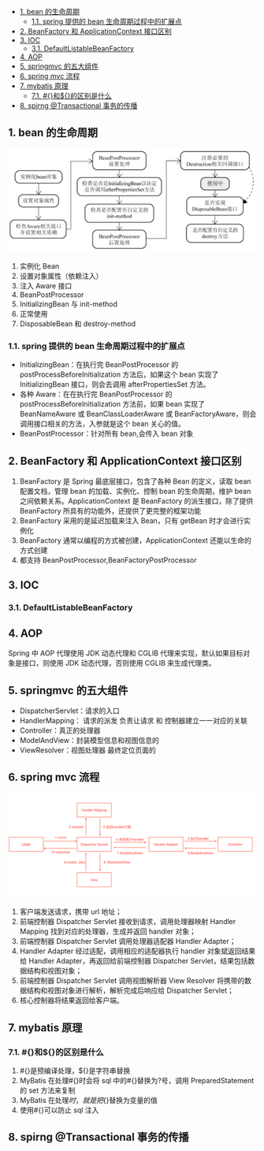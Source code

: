 <!-- @import "[TOC]" {cmd="toc" depthFrom=1 depthTo=6 orderedList=false} -->

<!-- code_chunk_output -->

- [1. bean 的生命周期](#1-bean-的生命周期)
  - [1.1. spring 提供的 bean 生命周期过程中的扩展点](#11-spring-提供的-bean-生命周期过程中的扩展点)
- [2. BeanFactory 和 ApplicationContext 接口区别](#2-beanfactory-和-applicationcontext-接口区别)
- [3. IOC](#3-ioc)
  - [3.1. DefaultListableBeanFactory](#31-defaultlistablebeanfactory)
- [4. AOP](#4-aop)
- [5. springmvc 的五大组件](#5-springmvc-的五大组件)
- [6. spring mvc 流程](#6-spring-mvc-流程)
- [7. mybatis 原理](#7-mybatis-原理)
  - [7.1. #{}和\${}的区别是什么](#71-和的区别是什么)
- [8. spirng @Transactional 事务的传播](#8-spirng-transactional-事务的传播)

<!-- /code_chunk_output -->

## 1. bean 的生命周期

![spring_bean](spring_bean.jpg)

1. 实例化 Bean
2. 设置对象属性（依赖注入）
3. 注入 Aware 接口
4. BeanPostProcessor
5. InitializingBean 与 init-method
6. 正常使用
7. DisposableBean 和 destroy-method

### 1.1. spring 提供的 bean 生命周期过程中的扩展点

- InitializingBean：在执行完 BeanPostProcessor 的 postProcessBeforeInitialization 方法后，如果这个 bean 实现了 InitializingBean 接口，则会去调用 afterPropertiesSet 方法。
- 各种 Aware：在在执行完 BeanPostProcessor 的 postProcessBeforeInitialization 方法前，如果 bean 实现了 BeanNameAware 或 BeanClassLoaderAware 或 BeanFactoryAware，则会调用接口相关的方法，入参就是这个 bean 关心的值。
- BeanPostProcessor：针对所有 bean,会传入 bean 对象

## 2. BeanFactory 和 ApplicationContext 接口区别

1. BeanFactory 是 Spring 最底层接口，包含了各种 Bean 的定义，读取 bean 配置文档，管理 bean 的加载、实例化、控制 bean 的生命周期，维护 bean 之间依赖关系。ApplicationContext 是 BeanFactory 的派生接口，除了提供 BeanFactory 所具有的功能外，还提供了更完整的框架功能
2. BeanFactory 采用的是延迟加载来注入 Bean，只有 getBean 时才会进行实例化
3. BeanFactory 通常以编程的方式被创建，ApplicationContext 还能以生命的方式创建
4. 都支持 BeanPostProcessor,BeanFactoryPostProcessor

## 3. IOC

### 3.1. DefaultListableBeanFactory

## 4. AOP

Spring 中 AOP 代理使用 JDK 动态代理和 CGLIB 代理来实现，默认如果目标对象是接口，则使用 JDK 动态代理，否则使用 CGLIB 来生成代理类。

## 5. springmvc 的五大组件

- DispatcherServlet：请求的入口
- HandlerMapping： 请求的派发 负责让请求 和 控制器建立一一对应的关联
- Controller：真正的处理器
- ModelAndView：封装模型信息和视图信息的
- ViewResolver：视图处理器 最终定位页面的

## 6. spring mvc 流程

![springmvc](springmvc.png)

1. 客户端发送请求，携带 url 地址；
2. 前端控制器 Dispatcher Servlet 接收到请求，调用处理器映射 Handler Mapping 找到对应的处理器，生成并返回 handler 对象；
3. 前端控制器 Dispatcher Servlet 调用处理器适配器 Handler Adapter；
4. Handler Adapter 经过适配，调用相应的适配器执行 handler 对象斌返回结果给 Handler Adapter，再返回给前端控制器 Dispatcher Servlet，结果包括数据结构和视图对象；
5. 前端控制器 Dispatcher Servlet 调用视图解析器 View Resolver 将携带的数据结构和视图对象进行解析，解析完成后响应给 Dispatcher Servlet；
6. 核心控制器将结果返回给客户端。

## 7. mybatis 原理

### 7.1. #{}和\${}的区别是什么

1. #{}是预编译处理，\${}是字符串替换
2. MyBatis 在处理#{}时会将 sql 中的#{}替换为?号，调用 PreparedStatement 的 set 方法来复制
3. MyBatis 在处理${}时，就是把${}替换为变量的值
4. 使用#{}可以防止 sql 注入

## 8. spirng @Transactional 事务的传播
